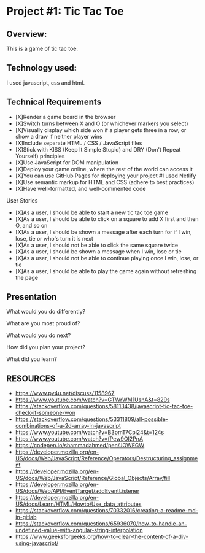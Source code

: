 # Project #1: Tic Tac Toe

## Overview:

This is a game of tic tac toe.

## Technology used:
I used javascript, css and html.

## Technical Requirements
* [X]Render a game board in the browser
* [X]Switch turns between X and O (or whichever markers you select)
* [X]Visually display which side won if a player gets three in a row, or show a draw if neither player wins
* [X]Include separate HTML / CSS / JavaScript files
* [X]Stick with KISS (Keep It Simple Stupid) and DRY (Don't Repeat Yourself) principles
* [X]Use JavaScript for DOM manipulation
* [X]Deploy your game online, where the rest of the world can access it
* [X]You can use GitHub Pages for deploying your project #I used Netlify
* [X]Use semantic markup for HTML and CSS (adhere to best practices)
* [X]Have well-formatted, and well-commented code

User Stories
* [X]As a user, I should be able to start a new tic tac toe game
* [X]As a user, I should be able to click on a square to add X first and then O, and so on
* [X]As a user, I should be shown a message after each turn for if I win, lose, tie or who's turn it is next
* [X]As a user, I should not be able to click the same square twice
* [X]As a user, I should be shown a message when I win, lose or tie
* [X]As a user, I should not be able to continue playing once I win, lose, or tie
* [X]As a user, I should be able to play the game again without refreshing the page

## Presentation

What would you do differently?


What are you most proud of?

What would you do next?

How did you plan your project?

What did you learn?


## RESOURCES
* https://www.py4u.net/discuss/1158967
* https://www.youtube.com/watch?v=GTWrWM1UsnA&t=829s
* https://stackoverflow.com/questions/58113438/javascript-tic-tac-toe-check-if-someone-won
* https://stackoverflow.com/questions/53311809/all-possible-combinations-of-a-2d-array-in-javascript
* https://www.youtube.com/watch?v=B3pmT7Cpi24&t=124s
* https://www.youtube.com/watch?v=fPew9OI2PnA
* https://codepen.io/shammadahmed/pen/JOWEGW
* https://developer.mozilla.org/en-US/docs/Web/JavaScript/Reference/Operators/Destructuring_assignment
* https://developer.mozilla.org/en-US/docs/Web/JavaScript/Reference/Global_Objects/Array/fill
* https://developer.mozilla.org/en-US/docs/Web/API/EventTarget/addEventListener
* https://developer.mozilla.org/en-US/docs/Learn/HTML/Howto/Use_data_attributes
* https://stackoverflow.com/questions/70332016/creating-a-readme-md-in-gitlab
* https://stackoverflow.com/questions/65936070/how-to-handle-an-undefined-value-with-angular-string-interpolation
* https://www.geeksforgeeks.org/how-to-clear-the-content-of-a-div-using-javascript/